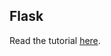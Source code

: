 ## Flask

Read the tutorial [here](https://www.edgedb.com/docs/guides/tutorials/rest_apis_with_flask).
